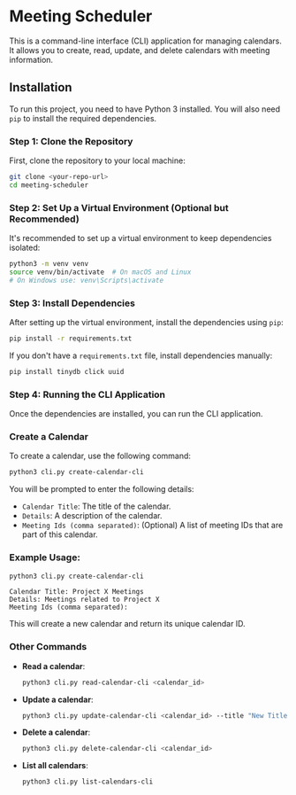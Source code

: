 
# Meeting Scheduler

This is a command-line interface (CLI) application for managing calendars. It allows you to create, read, update, and delete calendars with meeting information.

## Installation

To run this project, you need to have Python 3 installed. You will also need `pip` to install the required dependencies.

### Step 1: Clone the Repository

First, clone the repository to your local machine:

```bash
git clone <your-repo-url>
cd meeting-scheduler
```

### Step 2: Set Up a Virtual Environment (Optional but Recommended)

It's recommended to set up a virtual environment to keep dependencies isolated:

```bash
python3 -m venv venv
source venv/bin/activate  # On macOS and Linux
# On Windows use: venv\Scripts\activate
```

### Step 3: Install Dependencies

After setting up the virtual environment, install the dependencies using `pip`:

```bash
pip install -r requirements.txt
```

If you don't have a `requirements.txt` file, install dependencies manually:

```bash
pip install tinydb click uuid
```

### Step 4: Running the CLI Application

Once the dependencies are installed, you can run the CLI application.

### Create a Calendar

To create a calendar, use the following command:

```bash
python3 cli.py create-calendar-cli
```

You will be prompted to enter the following details:

- `Calendar Title`: The title of the calendar.
- `Details`: A description of the calendar.
- `Meeting Ids (comma separated)`: (Optional) A list of meeting IDs that are part of this calendar.

### Example Usage:

```bash
python3 cli.py create-calendar-cli
```

```
Calendar Title: Project X Meetings
Details: Meetings related to Project X
Meeting Ids (comma separated): 
```

This will create a new calendar and return its unique calendar ID.

### Other Commands

- **Read a calendar**: 
    ```bash
    python3 cli.py read-calendar-cli <calendar_id>
    ```
- **Update a calendar**: 
    ```bash
    python3 cli.py update-calendar-cli <calendar_id> --title "New Title" --details "Updated details"
    ```
- **Delete a calendar**: 
    ```bash
    python3 cli.py delete-calendar-cli <calendar_id>
    ```
- **List all calendars**:
    ```bash
    python3 cli.py list-calendars-cli
    ```